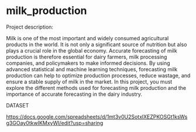 # milk_production
Project description: 

Milk is one of the most important and widely consumed agricultural products in the world. It is not only a significant source of nutrition but also plays a crucial role in the global economy. Accurate forecasting of milk production is therefore essential for dairy farmers, milk processing companies, and policymakers to make informed decisions. 
By using advanced statistical and machine learning techniques, forecasting milk production can help to optimize production processes, reduce wastage, and ensure a stable supply of milk in the market. 
In this project, you must explore the different methods used for forecasting milk production and the importance of accurate forecasting in the dairy industry.

DATASET

https://docs.google.com/spreadsheets/d/1mt3v0U2SotxlXEZPKOSGt1ksWsg3GOay0tkwIKMxyWI/edit?usp=sharing
